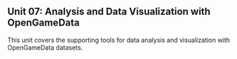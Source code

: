 ## Unit 07: Analysis and Data Visualization with OpenGameData

This unit covers the supporting tools for data analysis and visualization with OpenGameData datasets.
